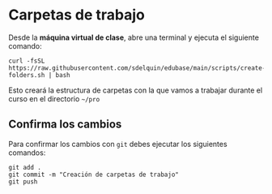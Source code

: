 # Carpetas de trabajo

Desde la **máquina virtual de clase**, abre una terminal y ejecuta el siguiente comando:

```console
curl -fsSL https://raw.githubusercontent.com/sdelquin/edubase/main/scripts/create-folders.sh | bash
```

Esto creará la estructura de carpetas con la que vamos a trabajar durante el curso en el directorio `~/pro`

## Confirma los cambios

Para confirmar los cambios con `git` debes ejecutar los siguientes comandos:

```console
git add .
git commit -m "Creación de carpetas de trabajo"
git push
```
